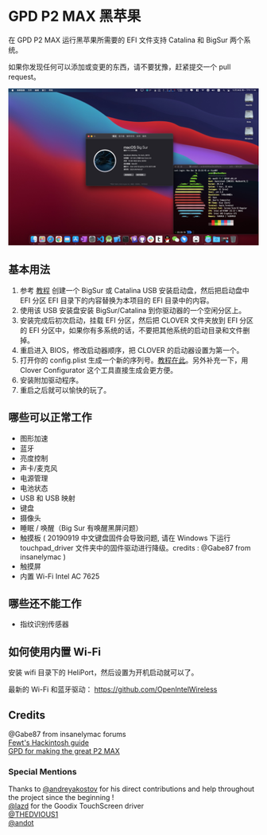 # GPD P2 MAX 黑苹果

在 GPD P2 MAX 运行黑苹果所需要的 EFI 文件支持 Catalina 和 BigSur 两个系统。

如果你发现任何可以添加或变更的东西，请不要犹豫，赶紧提交一个 pull request。

![Catalina with working Graphics Acceleration](/images/BigSur@2x.jpg)

## 基本用法

1. 参考 [教程](https://internet-install.gitbook.io/macos-internet-install/) 创建一个 BigSur 或 Catalina USB 安装启动盘，然后把启动盘中 EFI 分区 EFI 目录下的内容替换为本项目的 EFI 目录中的内容。
2. 使用该 USB 安装盘安装 BigSur/Catalina 到你驱动器的一个空闲分区上。
3. 安装完成后初次启动，挂载 EFI 分区，然后把 CLOVER 文件夹放到 EFI 分区的 EFI 分区中，如果你有多系统的话，不要把其他系统的启动目录和文件删掉。
4. 重启进入 BIOS，修改启动器顺序，把 CLOVER 的启动器设置为第一个。
5. 打开你的 config.plist 生成一个新的序列号。[教程在此](https://hackintosher.com/forums/thread/generate-your-own-hackintosh-serial-number-board-serial-number-uuid-mlb-rom-in-clover.306/)。另外补充一下，用 Clover Configurator 这个工具直接生成会更方便。
6. 安装附加驱动程序。
7. 重启之后就可以愉快的玩了。

## 哪些可以正常工作

- 图形加速
- 蓝牙
- 亮度控制
- 声卡/麦克风
- 电源管理
- 电池状态
- USB 和 USB 映射
- 键盘
- 摄像头
- 睡眠 / 唤醒（Big Sur 有唤醒黑屏问题）
- 触摸板 ( 20190919 中文键盘固件会导致问题, 请在 Windows 下运行 touchpad_driver 文件夹中的固件驱动进行降级。credits : @Gabe87 from insanelymac )
- 触摸屏
- 内置 Wi-Fi Intel AC 7625

## 哪些还不能工作

- 指纹识别传感器

## 如何使用内置 Wi-Fi

安装 wifi 目录下的 HeliPort，然后设置为开机启动就可以了。

最新的 Wi-Fi 和蓝牙驱动： https://github.com/OpenIntelWireless

## Credits

@Gabe87 from insanelymac forums \
[Fewt's Hackintosh guide](https://fewt.gitbook.io/laptopguide/) \
[GPD for making the great P2 MAX](http://gpd.hk/)

### Special Mentions

Thanks to [@andreyakostov](https://github.com/andreyakostov) for his direct contributions and help throughout the project since the beginning ! \
[@lazd](https://github.com/lazd/VoodooI2CGoodix) for the Goodix TouchScreen driver \
[@THEDVIOUS1](https://github.com/THEDEVIOUS1) \
[@andot](https://github.com/andot)
